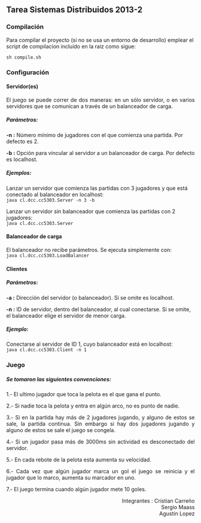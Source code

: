 <h2>Tarea Sistemas Distribuidos 2013-2</h2>

<h3>Compilación</h3>
<p>Para compilar el proyecto (si no se usa un entorno de desarrollo) emplear el script de compilacion incluido en la raiz como sigue: </p>
<code>sh compile.sh</code>

<h3>Configuración</h3>

<h4>Servidor(es)</h4>
<p align="justify">
El juego se puede correr de dos maneras: en un sólo servidor, o en varios servidores que se comunican a través de un balanceador de carga.</p>

<h5>Parámetros:</h5>

<p><b>-n <num>:</b> Número mínimo de jugadores con el que comienza una partida. Por defecto <num> es 2.</p>
<p><b>-b <addr>:</b> Opción para vincular al servidor a un balanceador de carga. Por defecto <addr> es localhost.</p>

<h5>Ejemplos:</h5>
<p>Lanzar un servidor que comienza las partidas con 3 jugadores y que está conectado al balanceador en localhost:<br>
<code>java cl.dcc.cc5303.Server -n 3 -b</code></p>
<p>Lanzar un servidor sin balanceador que comienza las partidas con 2 jugadores:<br>
<code>java cl.dcc.cc5303.Server</code></p>

<h4>Balanceador de carga</h4>
<p>El balanceador no recibe parámetros. Se ejecuta simplemente con:<br>
<code>java cl.dcc.cc5303.LoadBalancer</code></p>

<h4>Clientes</h4>

<h5>Parámetros:</h5>
<p><b>-a <addr>:</b> Dirección del servidor (o balanceador). Si se omite es localhost.</p>
<p><b>-n <num>:</b> ID de servidor, dentro del balanceador, al cual conectarse. Si se omite, el balanceador elige el servidor de menor carga.</p>

<h5>Ejemplo:</h5>
<p>Conectarse al servidor de ID 1, cuyo balanceador está en localhost:<br>
<code>java cl.dcc.cc5303.Client -n 1</code></p>

<h3>Juego</h3>
<h5>Se tomaron las siguientes convenciones:</h5>

<p align="justify"> 1.- El ultimo jugador que toca la pelota es el que gana el punto.</p>
<p align="justify"> 2.- Si nadie toca la pelota y entra en algún arco, no es punto de nadie. </p>
<p align="justify"> 3.- Si en la partida hay más de 2 jugadores jugando, y alguno de estos se sale, la partida continua. Sin embargo si hay dos jugadores jugando y alguno de estos se sale el juego se congela.</p>
<p align="justify"> 4.- Si un jugador pasa más de 3000ms sin actividad es desconectado del servidor.</p>
<p align="justify"> 5.- En cada rebote de la pelota esta aumenta su velocidad.</p>
<p align="justify"> 6.- Cada vez que algún jugador marca un gol el juego se reinicia y el jugador que lo marco, aumenta su marcador en uno.</p>
<p align="justify"> 7.- El juego termina cuando algún jugador mete 10 goles.</p>


<p align="right"> Integrantes : Cristian Carreño<br>
Sergio Maass<br>
Agustin Lopez
</p>
